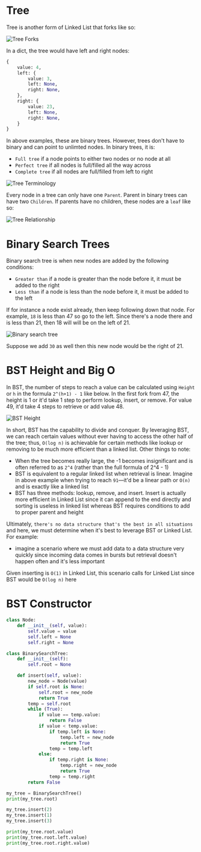 # Tree

Tree is another form of Linked List that forks like so:

![Tree Forks](./tree-fork.png)

In a dict, the tree would have left and right nodes:

```python
{
    value: 4,
    left: {
        value: 3,
        left: None,
        right: None,
    },
    right: {
        value: 23,
        left: None,
        right: None,
    }
}
```

In above examples, these are binary trees. However, trees don't have to binary and can point to unlimted nodes. In binary trees, it is:

- `Full tree` if a node points to either two nodes or no node at all
- `Perfect tree` if all nodes is full/filled all the way across
- `Complete tree` if all nodes are full/filled from left to right

![Tree Terminology](./tree-terminology.png)

Every node in a tree can only have one `Parent`. Parent in binary trees can have two `Children`. If parents have no children, these nodes are a `leaf` like so:

![Tree Relationship](./tree-relationship.png)

# Binary Search Trees

Binary search tree is when new nodes are added by the following conditions:

- `Greater than` if a node is greater than the node before it, it must be added to the right
- `Less than` if a node is less than the node before it, it must be added to the left

If for instance a node exist already, then keep following down that node. For example, `18` is less than 47 so go to the left. Since there's a node there and is less than 21, then 18 will will be on the left of 21.

![Binary search tree](./binary-search-tree.png)

Suppose we add `30` as well then this new node would be the right of 21.

# BST Height and Big O

In BST, the number of steps to reach a value can be calculated using `Height` or `h` in the formula `2^(h+1) - 1` like below. In the first fork from 47, the height is 1 or it'd take 1 step to perform lookup, insert, or remove. For value 49, it'd take 4 steps to retrieve or add value 48.

![BST Height](./bst-Height.png)

In short, BST has the capability to divide and conquer. By leveraging BST, we can reach certain values without ever having to access the other half of the tree; thus, `O(log n)` is achievable for certain methods like lookup or removing to be much more efficient than a linked list. Other things to note:

- When the tree becomes really large, the -1 becomes insignificant and is often referred to as `2^4` (rather than the full formula of 2^4 - 1)
- BST is equivalent to a regular linked list when retrieval is linear. Imagine in above example when trying to reach `91`—it'd be a linear path or `O(n)` and is exactly like a linked list
- BST has three methods: lookup, remove, and insert. Insert is actually more efficient in Linked List since it can append to the end directly and sorting is useless in linked list whereas BST requires conditions to add to proper parent and height

Ultimately, `there's no data structure that's the best in all situations` and here, we must determine when it's best to leverage BST or Linked List. For example:

- imagine a scenario where we must add data to a data structure very quickly since incoming data comes in bursts but retrieval doesn't happen often and it's less important

Given inserting is `O(1)` in Linked List, this scenario calls for Linked List since BST would be `O(log n)` here

# BST Constructor

```python
class Node:
    def __init__(self, value):
        self.value = value
        self.left = None
        self.right = None

class BinarySearchTree:
    def __init__(self):
        self.root = None

    def insert(self, value):
        new_node = Node(value)
        if self.root is None:
            self.root = new_node
            return True
        temp = self.root
        while (True):
            if value == temp.value:
                return False
            if value < temp.value:
                if temp.left is None:
                    temp.left = new_node
                    return True
                temp = temp.left
            else:
                if temp.right is None:
                    temp.right = new_node
                    return True
                temp = temp.right
        return False

my_tree = BinarySearchTree()
print(my_tree.root)

my_tree.insert(2)
my_tree.insert(1)
my_tree.insert(3)

print(my_tree.root.value)
print(my_tree.root.left.value)
print(my_tree.root.right.value)
```
